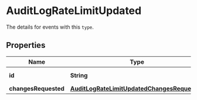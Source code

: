 

# AuditLogRateLimitUpdated

The details for events with this `type`.

## Properties

| Name | Type | Description | Notes |
|------------ | ------------- | ------------- | -------------|
|**id** | **String** | The rate limit ID |  [optional] |
|**changesRequested** | [**AuditLogRateLimitUpdatedChangesRequested**](AuditLogRateLimitUpdatedChangesRequested.md) |  |  [optional] |



